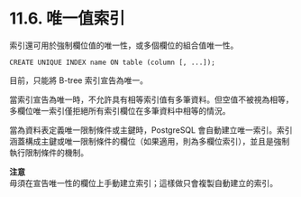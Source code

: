 # 11.6. 唯一值索引

索引還可用於強制欄位值的唯一性，或多個欄位的組合值唯一性。

```text
CREATE UNIQUE INDEX name ON table (column [, ...]);
```

目前，只能將 B-tree 索引宣告為唯一。

當索引宣告為唯一時，不允許具有相等索引值有多筆資料。但空值不被視為相等， 多欄位唯一索引僅拒絕所有索引欄位在多筆資料中相等的情況。

當為資料表定義唯一限制條件或主鍵時，PostgreSQL 會自動建立唯一索引。索引涵蓋構成主鍵或唯一限制條件的欄位（如果適用，則為多欄位索引），並且是強制執行限制條件的機制。

**注意**  
毋須在宣告唯一性的欄位上手動建立索引；這樣做只會複製自動建立的索引。

